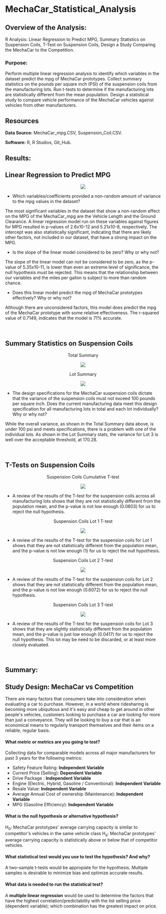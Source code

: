 # MechaCar_Statistical_Analysis

## Overview of the Analysis:
R Analysis: Linear Regression to Predict MPG, Summary Statistics on Suspension Coils, T-Test on Suspension Coils, Design a Study Comparing the MechaCar to the Competition.

### Purpose:

Perform multiple linear regression analysis to identify which variables in the dataset predict the mpg of MechaCar prototypes.
Collect summary statistics on the pounds per square inch (PSI) of the suspension coils from the manufacturing lots.
Run t-tests to determine if the manufacturing lots are statistically different from the mean population.
Design a statistical study to compare vehicle performance of the MechaCar vehicles against vehicles from other manufacturers.


## Resources

**Data Source:** MechaCar_mpg.CSV, Suspension_Coil.CSV.

**Software:** R, R Studios, Git_Hub.

## Results:

## Linear Regression to Predict MPG

<p align="center">
    <img src="https://user-images.githubusercontent.com/98966503/169879902-e84fdeab-99b6-4ccd-a7d6-a37a966e7354.png"> 
</p>

- Which variables/coefficients provided a non-random amount of variance to the mpg values in the dataset? 

The most significant variables in the dataset that show a non-random effect on the MPG of the MechaCar_mpg are the Vehicle Length and the Ground Clearance. A linear regression model run on these variables against figures for MPG resulted in p-values of 2.6x10-12 and 5.21x10-8, respectively. The intercept was also statistically significant, indicating that there are likely other factors, not included in our dataset, that have a strong impact on the MPG.

- Is the slope of the linear model considered to be zero? Why or why not? 

The slope of the linear model can not be considered to be zero, as the p-value of 5.35x10-11, is lower than even an extreme level of significance, the null hypothesis must be rejected. This means that the relationship between our variables and the miles per gallon is subject to more than random chance.

- Does this linear model predict the mpg of MechaCar prototypes effectively? Why or why not? 

Although there are unconsidered factors, this model does predict the mpg of the MechaCar prototype with some relative effectiveness. The r-squared value of 0.7149, indicates that the model is 71% accurate.

<br>

## Summary Statistics on Suspension Coils

<p align="center">
Total Summary 
</p>

<p align="center">
    <img src="https://user-images.githubusercontent.com/98966503/169879908-88c318d7-1603-4395-b9b9-98685dd983c9.png"> 
</p>

<p align="center">
Lot Summary
</p>

<p align="center">
    <img src="https://user-images.githubusercontent.com/98966503/169879906-96f066a1-09dd-4506-8c99-b50eee47ffb5.png"> 
</p>

- The design specifications for the MechaCar suspension coils dictate that the variance of the suspension coils must not exceed 100 pounds per square inch. Does the current manufacturing data meet this design specification for all manufacturing lots in total and each lot individually? Why or why not?

While the overall variance, as shown in the Total Summary data above, is under 100 psi and meets specifications, there is a problem with one of the individual lots. As shown in the Lot Summary stats, the variance for Lot 3 is well over the acceptable threshold, at 170.28.

<br>

## T-Tests on Suspension Coils

<p align="center">
    Suspension Coils Cumulative T-test
</p>

<p align="center">
    <img src="https://user-images.githubusercontent.com/98966503/169879911-c2cd55b4-9b8b-487d-82a6-f9fdf55e7a84.png"> 
</p>

- A review of the results of the T-test for the suspension coils across all manufacturing lots shows that they are not statistically different from the population mean, and the p-value is not low enough (0.0603) for us to reject the null hypothesis.

<p align="center">
    Suspension Coils Lot 1 T-test
</p>

<p align="center">
    <img src="https://user-images.githubusercontent.com/98966503/169879913-441551a5-d902-458b-b22a-07492b640d48.png"> 
</p>

- A review of the results of the T-test for the suspension coils for Lot 1 shows that they are not statistically different from the population mean, and the p-value is not low enough (1) for us to reject the null hypothesis.

<p align="center">
    Suspension Coils Lot 2 T-test
</p>

<p align="center">
    <img src="https://user-images.githubusercontent.com/98966503/169879914-ecf657d1-8fea-4db3-9dba-37580fe2d7d8.png"> 
</p>

- A review of the results of the T-test for the suspension coils for Lot 2 shows that they are not statistically different from the population mean, and the p-value is not low enough (0.6072) for us to reject the null hypothesis.

<p align="center">
    Suspension Coils Lot 3 T-test
</p>

<p align="center">
    <img src="https://user-images.githubusercontent.com/98966503/169879915-799e8148-f71d-4d1c-8fba-c2222e24d6f4.png"> 
</p>

- A review of the results of the T-test for the suspension coils for Lot 3 shows that they are slightly statistically different from the population mean, and the p-value is just low enough (0.0417) for us to reject the null hypothesis. This lot may be need to be discarded, or at least more closely evaluated.

<br>

## Summary:

## Study Design: MechaCar vs Competition

There are many factors that consumers take into consideration when evaluating a car to purchase. However, in a world where ridesharing is becoming more ubiquitous and it's easy and cheap to get around in other people's vehicles, customers looking to purchase a car are looking for more than just a conveyance. They will be looking to buy a car that is an economical means to regularly transport themselves and their items on a reliable, regular basis.

</p>

#### What metric or metrics are you going to test?

<p align="center">

Collecting data for comparable models across all major manufacturers for past 3 years for the following metrics:

*  Safety Feature Rating: **Independent Variable**
*  Current Price (Selling): **Dependent Variable**
*  Drive Package : **Independent Variable**
*  Engine (Electric, Hybrid, Gasoline / Conventional): **Independent Variable**
*  Resale Value: **Independent Variable**
*  Average Annual Cost of ownership (Maintenance): **Independent Variable**
*  MPG (Gasoline Efficiency): **Independent Variable**

</p>

#### What is the null hypothesis or alternative hypothesis?

<p align="center">

H<sub>0</sub>: MechaCar prototypes' average carrying capacity is similar to competitor's vehicles in the same vehicle class
H<sub>a</sub>: MechaCar prototypes' average carrying capacity is statistically above or below that of competitor vehicles.

</p>

#### What statistical test would you use to test the hypothesis? And why?

<p align="center">

A two-sample t-tests would be appropiate for the hypothesis. Multiple samples is desirable to minimize bias and optimize accurate results. 

</p>

#### What data is needed to run the statistical test?

<p align="center">

A **multiple linear regression** would be used to determine the factors that have the highest correlation/predictability with the list selling price (dependent variable); which combination has the greatest impact on price.


</p>
